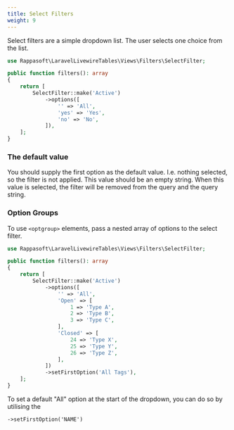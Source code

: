 ```yaml
---
title: Select Filters
weight: 9
---
```


Select filters are a simple dropdown list. The user selects one choice from the list.

```php
use Rappasoft\LaravelLivewireTables\Views\Filters\SelectFilter;

public function filters(): array
{
    return [
        SelectFilter::make('Active')
            ->options([
                '' => 'All',
                'yes' => 'Yes',
                'no' => 'No',
            ]),
    ];
}
```

### The default value

You should supply the first option as the default value. I.e. nothing selected, so the filter is not applied. This value should be an empty string. When this value is selected, the filter will be removed from the query and the query string.

### Option Groups

To use `<optgroup>` elements, pass a nested array of options to the select filter.

```php
use Rappasoft\LaravelLivewireTables\Views\Filters\SelectFilter;

public function filters(): array
{
    return [
        SelectFilter::make('Active')
            ->options([
                '' => 'All',
                'Open' => [
                    1 => 'Type A',
                    2 => 'Type B',
                    3 => 'Type C',
                ],
                'Closed' => [
                    24 => 'Type X',
                    25 => 'Type Y',
                    26 => 'Type Z',
                ],
            ])
            ->setFirstOption('All Tags'),
    ];
}
```
To set a default "All" option at the start of the dropdown, you can do so by utilising the 
```
->setFirstOption('NAME')
```
